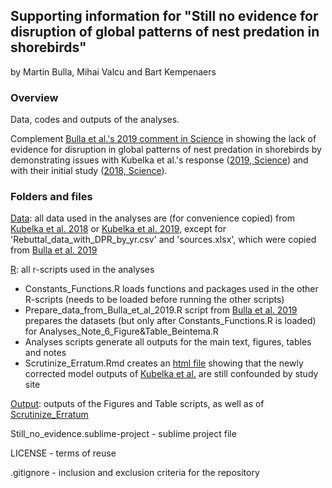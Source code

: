 ## Supporting information for "Still no evidence for disruption of global patterns of nest predation in shorebirds"

by Martin Bulla, Mihai Valcu and Bart Kempenaers


### **Overview**

Data, codes and outputs of the analyses. 

Complement [Bulla et al.'s 2019 comment in Science](https://science.sciencemag.org/content/364/6445/eaaw8529) in showing the lack of evidence for disruption in global patterns of nest predation in shorebirds by demonstrating issues with Kubelka et al.'s response ([2019, Science](https://science.sciencemag.org/content/364/6445/eaaw9893)) and with their initial study ([2018, Science](https://science.sciencemag.org/content/362/6415/680)).


### **Folders and files**

[Data](Data/): all data used in the analyses are (for convenience copied) from [Kubelka et al. 2018](https://doi.org/10.5061/dryad.45g90h4) or [Kubelka et al. 2019](https://osf.io/46bt3/), except for 'Rebuttal_data_with_DPR_by_yr.csv' and 'sources.xlsx', which were copied from [Bulla et al. 2019](https://osf.io/x8fs6/)

[R](R/): all r-scripts used in the analyses
- Constants_Functions.R loads functions and packages used in the other R-scripts (needs to be loaded before running the other scripts)
- Prepare_data_from_Bulla_et_al_2019.R script from [Bulla et al. 2019](https://osf.io/x8fs6/) prepares the datasets (but only after Constants_Functions.R is loaded) for Analyses_Note_6_Figure&Table_Beintema.R
- Analyses scripts generate all outputs for the main text, figures, tables and notes
- Scrutinize_Erratum.Rmd creates an [html file](https://raw.githack.com/MartinBulla/Still_no_evidence/master/Outputs/Scrutinize_Erratum.html) showing that the newly corrected model outputs of [Kubelka et al.](https://science.sciencemag.org/content/suppl/2018/11/07/362.6415.680.DC1) are still confounded by study site

[Output](Output/): outputs of the Figures and Table scripts, as well as of [Scrutinize_Erratum](https://raw.githack.com/MartinBulla/Still_no_evidence/master/Outputs/Scrutinize_Erratum.html)

Still_no_evidence.sublime-project - sublime project file

LICENSE - terms of reuse

.gitignore - inclusion and exclusion criteria for the repository
